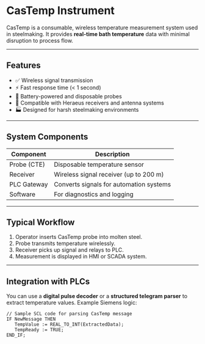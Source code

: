 # CasTemp Instrument

CasTemp is a consumable, wireless temperature measurement system used in steelmaking. It provides **real-time bath temperature** data with minimal disruption to process flow.

---

## Features

- ✅ Wireless signal transmission
- ⚡ Fast response time (< 1 second)
- 🔋 Battery-powered and disposable probes
- 📡 Compatible with Heraeus receivers and antenna systems
- 🏭 Designed for harsh steelmaking environments

---

## System Components

| Component        | Description                             |
|------------------|-----------------------------------------|
| Probe (CTE)      | Disposable temperature sensor           |
| Receiver         | Wireless signal receiver (up to 200 m)  |
| PLC Gateway      | Converts signals for automation systems |
| Software         | For diagnostics and logging             |

---

## Typical Workflow

1. Operator inserts CasTemp probe into molten steel.
2. Probe transmits temperature wirelessly.
3. Receiver picks up signal and relays to PLC.
4. Measurement is displayed in HMI or SCADA system.

---

## Integration with PLCs

You can use a **digital pulse decoder** or a **structured telegram parser** to extract temperature values. Example Siemens logic:

```scl
// Sample SCL code for parsing CasTemp message
IF NewMessage THEN
   TempValue := REAL_TO_INT(ExtractedData);
   TempReady := TRUE;
END_IF;
